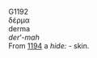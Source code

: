 <body>
  <p>G1192<br>  δέρμα  <br> derma  <br><i>der‘-mah </i><br>From <a href="g1194.htm">1194</a>  a <i>hide:</i> - skin.<br></p>
 </body>